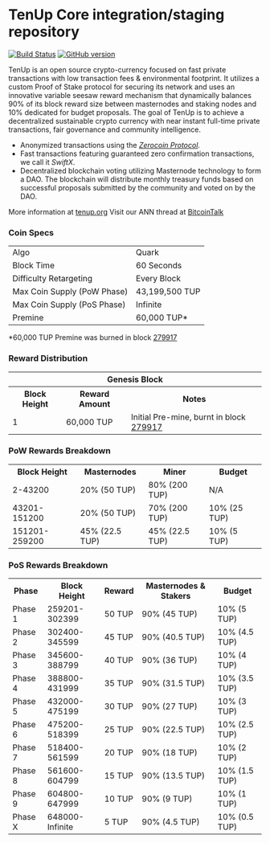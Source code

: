 TenUp Core integration/staging repository
=====================================

[![Build Status](https://travis-ci.org/TenUp-Project/TenUp.svg?branch=master)](https://travis-ci.org/TenUp-Project/TenUp) [![GitHub version](https://badge.fury.io/gh/TenUp-Project%2FTENUP.svg)](https://badge.fury.io/gh/TenUp-Project%2FTENUP)

TenUp is an open source crypto-currency focused on fast private transactions with low transaction fees & environmental footprint.  It utilizes a custom Proof of Stake protocol for securing its network and uses an innovative variable seesaw reward mechanism that dynamically balances 90% of its block reward size between masternodes and staking nodes and 10% dedicated for budget proposals. The goal of TenUp is to achieve a decentralized sustainable crypto currency with near instant full-time private transactions, fair governance and community intelligence.
- Anonymized transactions using the [_Zerocoin Protocol_](http://www.tenup.org/ztup).
- Fast transactions featuring guaranteed zero confirmation transactions, we call it _SwiftX_.
- Decentralized blockchain voting utilizing Masternode technology to form a DAO. The blockchain will distribute monthly treasury funds based on successful proposals submitted by the community and voted on by the DAO.

More information at [tenup.org](http://www.tenup.org) Visit our ANN thread at [BitcoinTalk](http://www.bitcointalk.org/index.php?topic=1262920)

### Coin Specs
<table>
<tr><td>Algo</td><td>Quark</td></tr>
<tr><td>Block Time</td><td>60 Seconds</td></tr>
<tr><td>Difficulty Retargeting</td><td>Every Block</td></tr>
<tr><td>Max Coin Supply (PoW Phase)</td><td>43,199,500 TUP</td></tr>
<tr><td>Max Coin Supply (PoS Phase)</td><td>Infinite</td></tr>
<tr><td>Premine</td><td>60,000 TUP*</td></tr>
</table>

*60,000 TUP Premine was burned in block [279917](http://www.presstab.pw/phpexplorer/TenUp/block.php?blockhash=206d9cfe859798a0b0898ab00d7300be94de0f5469bb446cecb41c3e173a57e0)

### Reward Distribution

<table>
<th colspan=4>Genesis Block</th>
<tr><th>Block Height</th><th>Reward Amount</th><th>Notes</th></tr>
<tr><td>1</td><td>60,000 TUP</td><td>Initial Pre-mine, burnt in block <a href="http://www.presstab.pw/phpexplorer/TenUp/block.php?blockhash=206d9cfe859798a0b0898ab00d7300be94de0f5469bb446cecb41c3e173a57e0">279917</a></td></tr>
</table>

### PoW Rewards Breakdown

<table>
<th>Block Height</th><th>Masternodes</th><th>Miner</th><th>Budget</th>
<tr><td>2-43200</td><td>20% (50 TUP)</td><td>80% (200 TUP)</td><td>N/A</td></tr>
<tr><td>43201-151200</td><td>20% (50 TUP)</td><td>70% (200 TUP)</td><td>10% (25 TUP)</td></tr>
<tr><td>151201-259200</td><td>45% (22.5 TUP)</td><td>45% (22.5 TUP)</td><td>10% (5 TUP)</td></tr>
</table>

### PoS Rewards Breakdown

<table>
<th>Phase</th><th>Block Height</th><th>Reward</th><th>Masternodes & Stakers</th><th>Budget</th>
<tr><td>Phase 1</td><td>259201-302399</td><td>50 TUP</td><td>90% (45 TUP)</td><td>10% (5 TUP)</td></tr>
<tr><td>Phase 2</td><td>302400-345599</td><td>45 TUP</td><td>90% (40.5 TUP)</td><td>10% (4.5 TUP)</td></tr>
<tr><td>Phase 3</td><td>345600-388799</td><td>40 TUP</td><td>90% (36 TUP)</td><td>10% (4 TUP)</td></tr>
<tr><td>Phase 4</td><td>388800-431999</td><td>35 TUP</td><td>90% (31.5 TUP)</td><td>10% (3.5 TUP)</td></tr>
<tr><td>Phase 5</td><td>432000-475199</td><td>30 TUP</td><td>90% (27 TUP)</td><td>10% (3 TUP)</td></tr>
<tr><td>Phase 6</td><td>475200-518399</td><td>25 TUP</td><td>90% (22.5 TUP)</td><td>10% (2.5 TUP)</td></tr>
<tr><td>Phase 7</td><td>518400-561599</td><td>20 TUP</td><td>90% (18 TUP)</td><td>10% (2 TUP)</td></tr>
<tr><td>Phase 8</td><td>561600-604799</td><td>15 TUP</td><td>90% (13.5 TUP)</td><td>10% (1.5 TUP)</td></tr>
<tr><td>Phase 9</td><td>604800-647999</td><td>10 TUP</td><td>90% (9 TUP)</td><td>10% (1 TUP)</td></tr>
<tr><td>Phase X</td><td>648000-Infinite</td><td>5 TUP</td><td>90% (4.5 TUP)</td><td>10% (0.5 TUP)</td></tr>
</table>

